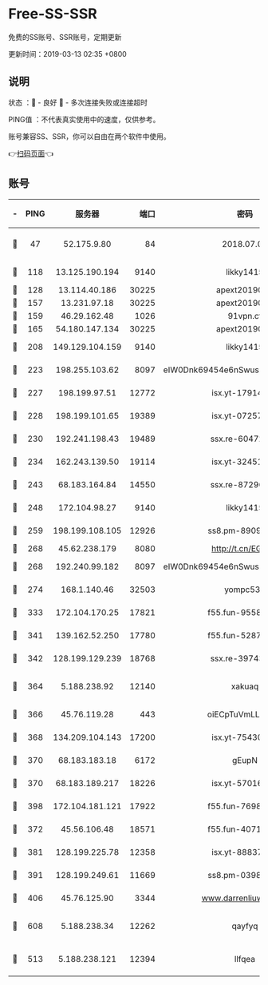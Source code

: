 # Free-SS-SSR

免费的SS账号、SSR账号，定期更新

更新时间：2019-03-13 02:35 +0800

## 说明

状态     ：🙂 - 良好 🙁 - 多次连接失败或连接超时

PING值   ：不代表真实使用中的速度，仅供参考。

账号兼容SS、SSR，你可以自由在两个软件中使用。

👉[扫码页面](https://liesauer.github.io/Free-SS-SSR/)👈

## 账号

|-|PING|服务器|端口|密码|加密方式|区域|
|:----:|:----:|:-----:|-----:|:----:|:----:|:----:|
|🙂|47|52.175.9.80|84|2018.07.07|chacha20-ietf-poly1305|HK|
|🙂|118|13.125.190.194|9140|likky1415|aes-256-cfb|KR|
|🙂|128|13.114.40.186|30225|apext2019006|chacha20|JP|
|🙂|157|13.231.97.18|30225|apext2019006|chacha20|JP|
|🙂|159|46.29.162.48|1026|91vpn.cf|rc4-md5|RU|
|🙂|165|54.180.147.134|30225|apext2019006|chacha20|KR|
|🙂|208|149.129.104.159|9140|likky1415|aes-256-cfb|HK|
|🙂|223|198.255.103.62|8097|eIW0Dnk69454e6nSwuspv9DmS201tQ0D|aes-256-cfb|US|
|🙂|227|198.199.97.51|12772|isx.yt-17914750|aes-256-cfb|US|
|🙂|228|198.199.101.65|19389|isx.yt-07257333|aes-256-cfb|US|
|🙂|230|192.241.198.43|19489|ssx.re-60472532|aes-256-cfb|US|
|🙂|234|162.243.139.50|19114|isx.yt-32451698|aes-256-cfb|US|
|🙂|243|68.183.164.84|14550|ssx.re-87296027|aes-256-cfb|US|
|🙂|248|172.104.98.27|9140|likky1415|aes-256-cfb|JP|
|🙂|259|198.199.108.105|12926|ss8.pm-89091536|aes-256-cfb|US|
|🙂|268|45.62.238.179|8080|http://t.cn/EGJIyrl|rc4-md5|CA|
|🙂|268|192.240.99.182|8097|eIW0Dnk69454e6nSwuspv9DmS201tQ0D|aes-256-cfb|US|
|🙂|274|168.1.140.46|32503|yompc535|aes-256-cfb|AU|
|🙂|333|172.104.170.25|17821|f55.fun-95583566|aes-256-cfb|SG|
|🙂|341|139.162.52.250|17780|f55.fun-52870038|aes-256-cfb|SG|
|🙂|342|128.199.129.239|18768|ssx.re-39743458|aes-256-cfb|SG|
|🙂|364|5.188.238.92|12140|xakuaq|chacha20-ietf-poly1305|BR|
|🙂|366|45.76.119.28|443|oiECpTuVmLLxk4Ts|aes-256-cfb|AU|
|🙂|368|134.209.104.143|17200|isx.yt-75430258|aes-256-cfb|SG|
|🙂|370|68.183.183.18|6172|gEupN|aes-256-cfb|SG|
|🙂|370|68.183.189.217|18226|isx.yt-57016658|aes-256-cfb|SG|
|🙂|398|172.104.181.121|17922|f55.fun-76980489|aes-256-cfb|SG|
|🙂|372|45.56.106.48|18571|f55.fun-40716763|aes-256-cfb|US|
|🙂|381|128.199.225.78|12358|isx.yt-88837839|aes-256-cfb|SG|
|🙂|391|128.199.249.61|11669|ss8.pm-03986540|aes-256-cfb|SG|
|🙂|406|45.76.125.90|3344|www.darrenliuwei.com|aes-256-cfb|AU|
|🙂|608|5.188.238.34|12262|qayfyq|chacha20-ietf-poly1305|BR|
|🙁|513|5.188.238.121|12394|llfqea|chacha20-ietf-poly1305|BR|
